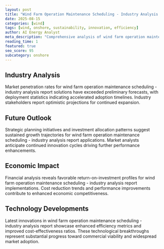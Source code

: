 ```yaml
---
layout: post
title: "Wind Farm Operation Maintenance Scheduling - Industry Analysis Report"
date: 2025-08-15
categories: [wind]
tags: [wind, onshore, sustainability, innovation, efficiency]
author: AI Energy Analyst
meta_description: "Comprehensive analysis of wind farm operation maintenance scheduling - industry analysis report covering market trends, technology developments, and industry outlook. Discover key insights and future projections."
reading_time: 1
featured: true
seo_score: 95
subcategory: onshore
---
```


## Industry Analysis

Market penetration rates for wind farm operation maintenance scheduling - industry analysis report solutions have exceeded preliminary forecasts, with deployment statistics indicating accelerated adoption timelines. Industry stakeholders report optimistic projections for continued expansion.

## Future Outlook

Strategic planning initiatives and investment allocation patterns suggest sustained growth trajectories for wind farm operation maintenance scheduling - industry analysis report applications. Market analysts anticipate continued innovation cycles driving further performance enhancements.

## Economic Impact

Financial analysis reveals favorable return-on-investment profiles for wind farm operation maintenance scheduling - industry analysis report implementations. Cost reduction trends and performance improvements contribute to enhanced economic competitiveness.

## Technology Developments

Latest innovations in wind farm operation maintenance scheduling - industry analysis report showcase enhanced efficiency metrics and improved cost-effectiveness ratios. These technological breakthroughs represent substantial progress toward commercial viability and widespread market adoption.

